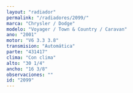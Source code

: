 ```yaml
---
layout: "radiador"
permalink: "/radiadores/2099/"
marca: "Chrysler / Dodge"
modelo: "Voyager / Town & Country / Caravan"
ano: "2001"
motor: "V6 3.3 3.8"
transmision: "Automática"
parte: "431417"
clima: "Con clima"
alto: "30 1/4"
ancho: "16 3/8"
observaciones: ""
id: "2099"
---
```


